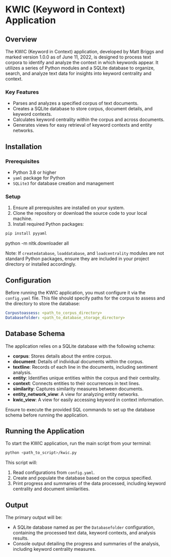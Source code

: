 # KWIC (Keyword in Context) Application

## Overview

The KWIC (Keyword in Context) application, developed by Matt Briggs and marked version 1.0.0 as of June 11, 2022, is designed to process text corpora to identify and analyze the context in which keywords appear. It utilizes a series of Python modules and a SQLite database to organize, search, and analyze text data for insights into keyword centrality and context.

### Key Features

- Parses and analyzes a specified corpus of text documents.
- Creates a SQLite database to store corpus, document details, and keyword contexts.
- Calculates keyword centrality within the corpus and across documents.
- Generates views for easy retrieval of keyword contexts and entity networks.

## Installation

### Prerequisites

- Python 3.8 or higher
- `yaml` package for Python
- `SQLite3` for database creation and management

### Setup

1. Ensure all prerequisites are installed on your system.
2. Clone the repository or download the source code to your local machine.
3. Install required Python packages:

```bash
pip install pyyaml
```

python -m nltk.downloader all

Note: If `createdatabase`, `loaddatabase`, and `loadcentrality` modules are not standard Python packages, ensure they are included in your project directory or installed accordingly.

## Configuration

Before running the KWIC application, you must configure it via the `config.yaml` file. This file should specify paths for the corpus to assess and the directory to store the database:

```yaml
Corpustoassess: <path_to_corpus_directory>
Databasefolder: <path_to_database_storage_directory>
```

## Database Schema

The application relies on a SQLite database with the following schema:

- **corpus**: Stores details about the entire corpus.
- **document**: Details of individual documents within the corpus.
- **textline**: Records of each line in the documents, including sentiment analysis.
- **entity**: Identifies unique entities within the corpus and their centrality.
- **context**: Connects entities to their occurrences in text lines.
- **similarity**: Captures similarity measures between documents.
- **entity_network_view**: A view for analyzing entity networks.
- **kwic_view**: A view for easily accessing keyword in context information.

Ensure to execute the provided SQL commands to set up the database schema before running the application.

## Running the Application

To start the KWIC application, run the main script from your terminal:

```bash
python <path_to_script>/kwic.py
```

This script will:

1. Read configurations from `config.yaml`.
2. Create and populate the database based on the corpus specified.
3. Print progress and summaries of the data processed, including keyword centrality and document similarities.

## Output

The primary output will be:

- A SQLite database named as per the `Databasefolder` configuration, containing the processed text data, keyword contexts, and analysis results.
- Console output detailing the progress and summaries of the analysis, including keyword centrality measures.